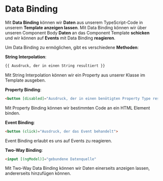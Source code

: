 # Data Binding

Mit **Data Binding** können wir **Daten** aus unserem TypeScript-Code in unserem **Template anzeigen lassen**. Mit Data Binding können wir über unseren Component Body **Daten** an das Component Template **schicken** und wir können auf **Events** mit Data Binding **reagieren**.

Um Data Binding zu ermöglichen, gibt es verschiedene **Methoden**:

**String Interpolation**:

````HTML
{{ Ausdruck, der in einen String resultiert }}
````

Mit String Interpolation können wir ein Property aus unserer Klasse im Template ausgeben.

**Property Binding**:

````HTML
<button [disabled]="Ausdruck, der in einen benötigten Property Type resultiert">
````

Mit Property Binding können wir bestimmten Code an ein HTML Element binden.

**Event Binding**:

````HTML
<button (click)="Ausdruck, der das Event behandelt">
````

Event Binding erlaubt es uns auf Events zu reagieren.

**Two-Way Binding**:

````HTML
<input [(ngModel)]="gebundene Datenquelle"
````

Mit Two-Way Data Binding können wir Daten einerseits anzeigen lassen, andererseits hinzufügen können.



